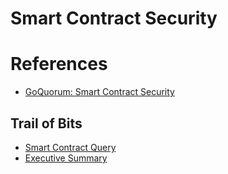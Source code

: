 # Smart Contract Security

# References

- [GoQuorum: Smart Contract Security](https://docs.goquorum.consensys.net/en/stable/Concepts/Security/Framework/DecentralizedApplication/SmartContractsSecurity/)

## Trail of Bits
- [Smart Contract Query]([200~https://blog.trailofbits.com/?s=smart+contract&submit=Search)
- [Executive Summary](https://blog.trailofbits.com/2019/08/08/246-findings-from-our-smart-contract-audits-an-executive-summary/)
